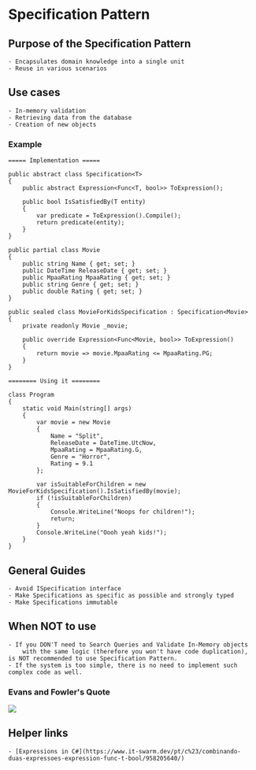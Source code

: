 ﻿# Specification Pattern

## Purpose of the Specification Pattern

	- Encapsulates domain knowledge into a single unit
	- Reuse in various scenarios

## Use cases

	- In-memory validation
	- Retrieving data from the database
	- Creation of new objects

### Example
```
===== Implementation =====

public abstract class Specification<T>
{
    public abstract Expression<Func<T, bool>> ToExpression();

    public bool IsSatisfiedBy(T entity)
    {
        var predicate = ToExpression().Compile();
        return predicate(entity);
    }
}

public partial class Movie
{    
    public string Name { get; set; }
    public DateTime ReleaseDate { get; set; }
    public MpaaRating MpaaRating { get; set; }
    public string Genre { get; set; }
    public double Rating { get; set; }
}

public sealed class MovieForKidsSpecification : Specification<Movie>
{
    private readonly Movie _movie;

    public override Expression<Func<Movie, bool>> ToExpression()
    {
        return movie => movie.MpaaRating <= MpaaRating.PG;
    }
}

======== Using it ========

class Program
{
    static void Main(string[] args)
    {
        var movie = new Movie
        {
            Name = "Split",
            ReleaseDate = DateTime.UtcNow,
            MpaaRating = MpaaRating.G,
            Genre = "Horror",
            Rating = 9.1
        };

        var isSuitableForChildren = new MovieForKidsSpecification().IsSatisfiedBy(movie);
        if (!isSuitableForChildren)
        {
            Console.WriteLine("Noops for children!");
            return;
        }
        Console.WriteLine("Oooh yeah kids!");
    }
}

```

## General Guides

    - Avoid ISpecification interface
    - Make Specifications as specific as possible and strongly typed
    - Make Specifications immutable

## When NOT to use
    - If you DON'T need to Search Queries and Validate In-Memory objects 
        with the same logic (therefore you won't have code duplication), is NOT recommended to use Specification Pattern.
    - If the system is too simple, there is no need to implement such complex code as well.

### Evans and Fowler's Quote
<img src="https://github.com/matsennin/specification-pattern-in-csharp/blob/master/images/EricEvans%26MartinFowlerQuote.png" />


## Helper links
	- [Expressions in C#](https://www.it-swarm.dev/pt/c%23/combinando-duas-expressoes-expression-func-t-bool/958205640/)